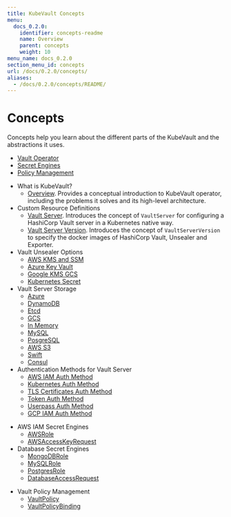 ```yaml
---
title: KubeVault Concepts
menu:
  docs_0.2.0:
    identifier: concepts-readme
    name: Overview
    parent: concepts
    weight: 10
menu_name: docs_0.2.0
section_menu_id: concepts
url: /docs/0.2.0/concepts/
aliases:
  - /docs/0.2.0/concepts/README/
---
```


# Concepts

Concepts help you learn about the different parts of the KubeVault and the abstractions it uses.

<ul class="nav nav-tabs" id="conceptsTab" role="tablist">
  <li class="nav-item">
    <a class="nav-link active" id="operator-tab" data-toggle="tab" href="#operator" role="tab" aria-controls="operator" aria-selected="true">Vault Operator</a>
  </li>
  <li class="nav-item">
    <a class="nav-link" id="csi-driver-tab" data-toggle="tab" href="#csi-driver" role="tab" aria-controls="csi-driver" aria-selected="false">Secret Engines</a>
  </li>
  <li class="nav-item">
    <a class="nav-link" id="policy-mgr-tab" data-toggle="tab" href="#policy-mgr" role="tab" aria-controls="policy-mgr" aria-selected="false">Policy Management</a>
  </li>
</ul>
<div class="tab-content" id="conceptsTabContent">
  <div class="tab-pane fade show active" id="operator" role="tabpanel" aria-labelledby="operator-tab">

- What is KubeVault?
  - [Overview](/docs/concepts/what-is-kubevault.md). Provides a conceptual introduction to KubeVault operator, including the problems it solves and its high-level architecture.
- Custom Resource Definitions
  - [Vault Server](/docs/concepts/vault-server-crds/vaultserver.md). Introduces the concept of `VaultServer` for configuring a HashiCorp Vault server in a Kubernetes native way.
  - [Vault Server Version](/docs/concepts/vault-server-crds/vaultserverversion.md). Introduces the concept of `VaultServerVersion` to specify the docker images of HashiCorp Vault, Unsealer and Exporter.
- Vault Unsealer Options
  - [AWS KMS and SSM](/docs/concepts/vault-server-crds/unsealer/aws_kms_ssm.md)
  - [Azure Key Vault](/docs/concepts/vault-server-crds/unsealer/azure_key_vault.md)
  - [Google KMS GCS](/docs/concepts/vault-server-crds/unsealer/google_kms_gcs.md)
  - [Kubernetes Secret](/docs/concepts/vault-server-crds/unsealer/kubernetes_secret.md)
- Vault Server Storage
  - [Azure](/docs/concepts/vault-server-crds/storage/azure.md)
  - [DynamoDB](/docs/concepts/vault-server-crds/storage/dynamodb.md)
  - [Etcd](/docs/concepts/vault-server-crds/storage/etcd.md)
  - [GCS](/docs/concepts/vault-server-crds/storage/gcs.md)
  - [In Memory](/docs/concepts/vault-server-crds/storage/inmem.md)
  - [MySQL](/docs/concepts/vault-server-crds/storage/mysql.md)
  - [PosgreSQL](/docs/concepts/vault-server-crds/storage/postgresql.md)
  - [AWS S3](/docs/concepts/vault-server-crds/storage/s3.md)
  - [Swift](/docs/concepts/vault-server-crds/storage/swift.md)
  - [Consul](/docs/concepts/vault-server-crds/storage/consul.md)
- Authentication Methods for Vault Server
  - [AWS IAM Auth Method](/docs/concepts/vault-server-crds/auth-methods/aws-iam.md)
  - [Kubernetes Auth Method](/docs/concepts/vault-server-crds/auth-methods/kubernetes.md)
  - [TLS Certificates Auth Method](/docs/concepts/vault-server-crds/auth-methods/tls.md)
  - [Token Auth Method](/docs/concepts/vault-server-crds/auth-methods/token.md)
  - [Userpass Auth Method](/docs/concepts/vault-server-crds/auth-methods/userpass.md)
  - [GCP IAM Auth Method](/docs/concepts/vault-server-crds/auth-methods/gcp-iam.md)

</div>
<div class="tab-pane fade" id="csi-driver" role="tabpanel" aria-labelledby="csi-driver-tab">

- AWS IAM Secret Engines
  - [AWSRole](/docs/concepts/secret-engine-crds/awsrole.md)
  - [AWSAccessKeyRequest](/docs/concepts/secret-engine-crds/awsaccesskeyrequest.md)
- Database Secret Engines
  - [MongoDBRole](/docs/concepts/database-crds/mongodb.md)
  - [MySQLRole](/docs/concepts/database-crds/mysql.md)
  - [PostgresRole](/docs/concepts/database-crds/postgresrole.md)
  - [DatabaseAccessRequest](/docs/concepts/database-crds/databaseaccessrequest.md)

</div>
<div class="tab-pane fade" id="policy-mgr" role="tabpanel" aria-labelledby="policy-mgr-tab">

- Vault Policy Management
  - [VaultPolicy](/docs/concepts/policy-crds/vaultpolicy.md)
  - [VaultPolicyBinding](/docs/concepts/policy-crds/vaultpolicybinding.md)

</div>
</div>
